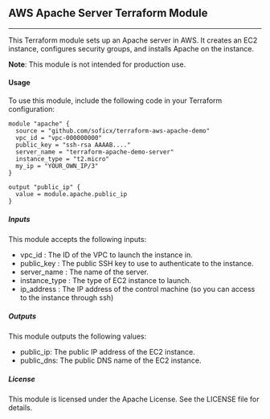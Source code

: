 ## AWS Apache Server Terraform Module
---

This Terraform module sets up an Apache server in AWS. It creates an EC2 instance, configures security groups, and installs Apache on the instance.

**Note**: This module is not intended for production use.

#### Usage

To use this module, include the following code in your Terraform configuration:

```hcl
module "apache" {
  source = "github.com/soficx/terraform-aws-apache-demo"
  vpc_id = "vpc-000000000"
  public_key = "ssh-rsa AAAAB...."
  server_name = "terraform-apache-demo-server"
  instance_type = "t2.micro"
  my_ip = "YOUR_OWN_IP/3"
}

output "public_ip" {
  value = module.apache.public_ip
}
```
##### Inputs
This module accepts the following inputs:
- vpc_id : The ID of the VPC to launch the instance in.
- public_key : The public SSH key to use to authenticate to the instance.
- server_name : The name of the server. 
- instance_type : The type of EC2 instance to launch.
- ip_address : The IP address of the control machine (so you can access to the instance through ssh)

##### Outputs 

This module outputs the following values: 
- public_ip: The public IP address of the EC2 instance.
- public_dns: The public DNS name of the EC2 instance.

##### License

This module is licensed under the Apache License. See the LICENSE file for details.

